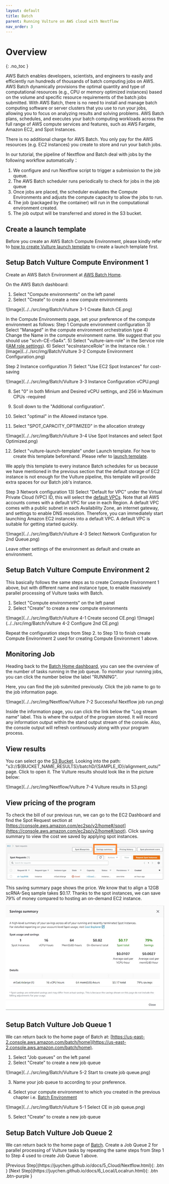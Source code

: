 ```yaml
---
layout: default
title: Batch
parent: Running Vulture on AWS cloud with Nextflow
nav_order: 3
---
```


# Overview
{: .no_toc }

AWS Batch enables developers, scientists, and engineers to easily and efficiently run hundreds of thousands of batch computing jobs on AWS. AWS Batch dynamically provisions the optimal quantity and type of computational resources (e.g., CPU or memory optimized instances) based on the volume and specific resource requirements of the batch jobs submitted. With AWS Batch, there is no need to install and manage batch computing software or server clusters that you use to run your jobs, allowing you to focus on analyzing results and solving problems. AWS Batch plans, schedules, and executes your batch computing workloads across the full range of AWS compute services and features, such as AWS Fargate, Amazon EC2, and Spot Instances.

There is no additional charge for AWS Batch. You only pay for the AWS resources (e.g. EC2 instances) you create to store and run your batch jobs.

In our tutorial, the pipeline of Nextflow and Batch deal with jobs by the following workflow automatically：

1. We configure and run Nextflow script to trigger a submission to the job queue.
2. The AWS Batch scheduler runs periodically to check for jobs in the job queue
3. Once jobs are placed, the scheduler evaluates the Compute Environments and adjusts the compute capacity to allow the jobs to run.
4. The job (packaged by the container) will run in the computational environment created.
5. The job output will be transferred and stored in the S3 bucket.

## Create a launch template 
Before you create an AWS Batch Compute Environment, please kindly refer to [how to create Vulture launch template](https://juychen.github.io/docs/6_Cloud/RunVulture.html) to create a launch template first.

## Setup Batch Vulture Compute Environment 1

Create an AWS Batch Environment at [AWS Batch Home](https://console.aws.amazon.com/batch/home).

On the AWS Batch dashboard:
1) Select "Compute environments" on the left panel
2) Select "Create" to create a new compute environments

![Image](../../src/img/Batch/Vulture 3-1 Create Batch CE.png)

In the Compute Environments page, set your preference of the compute environment as follows:
Step 1 Compute environment configuration
3) Select "Managed" in the compute environment orchestration type
4) Change the Name in the compute environment name. We suggest that you should use "scvh-CE-r5a4x".
5) Select "vulture-iam-role" in the Service role ([IAM role settings](https://juychen.github.io/docs/2_Setup/SetupIAM.html)). 
6) Select "ecsInstanceRole" in the Instance role. 
![Image](../../src/img/Batch/Vulture 3-2 Compute Environment Configuration.png)

Step 2 Instance configuration
7) Select "Use EC2 Spot Instances" for cost-saving

![Image](../../src/img/Batch/Vulture 3-3 Instance Configuration vCPU.png)

8) Set "0" in both Minium and Desired vCPU settings, and 256 in Maximum CPUs -required
9) Scoll down to the "Additional configuration".

10) Select "optimal" in the Allowed instance type.
11) Select "SPOT_CAPACITY_OPTIMIZED" in the allocation strategy

![Image](../../src/img/Batch/Vulture 3-4 Use Spot Instances and select Spot Optimized.png)

12) Select "vulture-launch-template" under Launch template. For how to create this template beforehand. Please refer to [launch template](https://juychen.github.io/docs/10_Supplementary/Launchtemp.html). 

We apply this template to every instance Batch schedules for us because we have mentioned in the previous section that the default  storage of EC2 instance is not enough for the Vulture pipeline, this template will provide extra spaces for our Batch job's instance. 

Step 3 Network configuration
13) Select "Default for VPC" under the Virtual Private Cloud (VPC) ID, this will select the [default VPCs](https://docs.aws.amazon.com/vpc/latest/userguide/default-vpc.html). Note that all AWS accounts comes with a default VPC for use in each Region. A default VPC comes with a public subnet in each Availability Zone, an internet gateway, and settings to enable DNS resolution. Therefore, you can immediately start launching Amazon EC2 instances into a default VPC. A default VPC is suitable for getting started quickly.

![Image](../../src/img/Batch/Vulture 4-3 Select Network Configuration for 2nd Queue.png)

Leave other settings of the environment as default and create an environment.

## Setup Batch Vulture Compute Environment 2 

This basically follows the same steps as to create Compute Environment 1 above, but with different name and instance type, to enable massively parallel processing of Vulture tasks with Batch.

1) Select "Compute environments" on the left panel
2) Select "Create" to create a new compute environments

![Image](../../src/img/Batch/Vulture 4-1 Create second CE.png)
![Image](../../src/img/Batch/Vulture 4-2 Configure 2nd CE.png)

Repeat the configuration steps from Step 2. to Step 13 to finish create Compute Environment 2 used for creating Compute Environment 1 above.

## Monitoring Job

Heading back to the [Batch Home dashboard](https://console.aws.amazon.com/batch/home#dashboard), you can see the overview of the number of tasks running in the job queue. To monitor your running jobs, you can click the number below the label "RUNNING".

Here, you can find the job submited previously. Click the job name to go to the job information page.

![Image](../../src/img/Nextflow/Vulture 7-2 Successful Nextflow job run.png)

Inside the information page, you can click the link below the "Log stream name" label. This is where the output of the program stored. It will record any information output within the stand output stream of the console. Also, the console output will refresh continuously along with your program process.


## View results
You can select go the [S3 Bucket](https://s3.console.aws.amazon.com/s3/home). Looking into the path: "s3://${BUCKET_NAME_RESULTS}/batchD/{SAMPLE_ID}/alignment_outs/" page. Click to open it. The Vulture results should look like in the picture below: 

![Image](../../src/img/Nextflow/Vulture 7-4 Vulture results in S3.png)


## View pricing of the program

To check the bill of our previous run, we can go to the EC2 Dashboard and find the Spot Request section at [https://console.aws.amazon.com/ec2sp/v2/home#/spot](https://console.aws.amazon.com/ec2sp/v2/home#/spot). Click saving summary to view the cost we saved by applying spot instances.

![Image](../../src/img/Batch/Batch-price1.jpg)

This saving summary page shows the price. We know that to align a 12GB scRNA-Seq sample takes $0.17. Thanks to the spot instances, we can save 79% of money compared to hosting an on-demand EC2 instance.

![Image](../../src/img/Batch/Batch-price2.jpg)

## Setup Batch Vulture Job Queue 1

We can return back to the home page of Batch at: [https://us-east-2.console.aws.amazon.com/batch/home](https://us-east-2.console.aws.amazon.com/batch/home).

1) Select "Job queues" on the left panel
2) Select "Create" to create a new job queue

![Image](../../src/img/Batch/Vulture 5-2 Start to create job queue.png)

3) Name your job queue to according to your preference.

4) Select your compute environment to which you created in the previous chapter i.e. [Batch Environment](https://juychen.github.io/docs/4_Batch/BatchEnvironment.html)

![Image](../../src/img/Batch/Vulture 5-1 Select CE in job queue.png)

5) Select "Create" to create a new job queue

## Setup Batch Vulture Job Queue 2

We can return back to the home page of [Batch](https://us-east-2.console.aws.amazon.com/batch/home). Create a Job Queue 2 for parallel processing of Vulture tasks by repeating the same steps from Step 1 to Step 4 used to create Job Queue 1 above.



<div class="code-example" markdown="1">
[Previous Step](https://juychen.github.io/docs/5_Cloud/Nextflow.html){: .btn }
[Next Step](https://juychen.github.io/docs/6_Local/Localrun.html){: .btn .btn-purple }
</div>